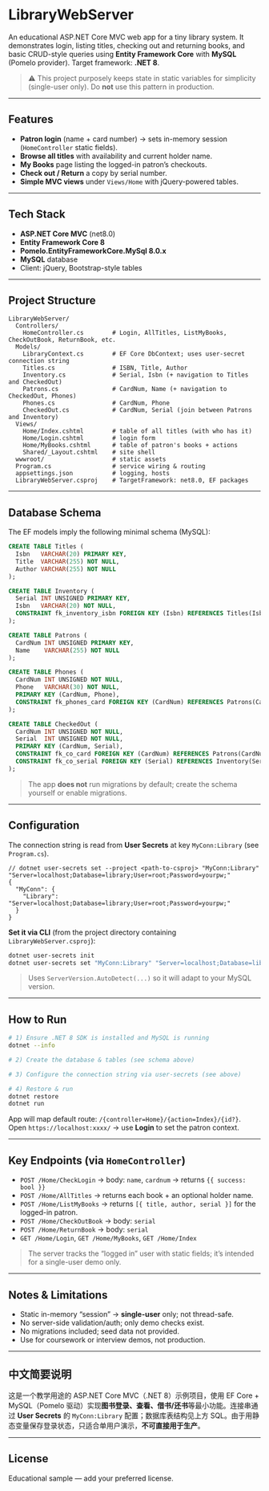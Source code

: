 # LibraryWebServer

An educational ASP.NET Core MVC web app for a tiny library system. It demonstrates login, listing titles, checking out and returning books, and basic CRUD-style queries using **Entity Framework Core** with **MySQL** (Pomelo provider). Target framework: **.NET 8**.

> ⚠️ This project purposely keeps state in static variables for simplicity (single-user only). Do **not** use this pattern in production.

---

## Features

- **Patron login** (name + card number) → sets in-memory session (`HomeController` static fields).
- **Browse all titles** with availability and current holder name.
- **My Books** page listing the logged-in patron’s checkouts.
- **Check out / Return** a copy by serial number.
- **Simple MVC views** under `Views/Home` with jQuery-powered tables.

---

## Tech Stack

- **ASP.NET Core MVC** (net8.0)
- **Entity Framework Core 8**
- **Pomelo.EntityFrameworkCore.MySql 8.0.x**
- **MySQL** database
- Client: jQuery, Bootstrap-style tables

---

## Project Structure

```
LibraryWebServer/
  Controllers/
    HomeController.cs        # Login, AllTitles, ListMyBooks, CheckOutBook, ReturnBook, etc.
  Models/
    LibraryContext.cs        # EF Core DbContext; uses user-secret connection string
    Titles.cs                # ISBN, Title, Author
    Inventory.cs             # Serial, Isbn (+ navigation to Titles and CheckedOut)
    Patrons.cs               # CardNum, Name (+ navigation to CheckedOut, Phones)
    Phones.cs                # CardNum, Phone
    CheckedOut.cs            # CardNum, Serial (join between Patrons and Inventory)
  Views/
    Home/Index.cshtml        # table of all titles (with who has it)
    Home/Login.cshtml        # login form
    Home/MyBooks.cshtml      # table of patron's books + actions
    Shared/_Layout.cshtml    # site shell
  wwwroot/                   # static assets
  Program.cs                 # service wiring & routing
  appsettings.json           # logging, hosts
  LibraryWebServer.csproj    # TargetFramework: net8.0, EF packages
```

---

## Database Schema

The EF models imply the following minimal schema (MySQL):

```sql
CREATE TABLE Titles (
  Isbn   VARCHAR(20) PRIMARY KEY,
  Title  VARCHAR(255) NOT NULL,
  Author VARCHAR(255) NOT NULL
);

CREATE TABLE Inventory (
  Serial INT UNSIGNED PRIMARY KEY,
  Isbn   VARCHAR(20) NOT NULL,
  CONSTRAINT fk_inventory_isbn FOREIGN KEY (Isbn) REFERENCES Titles(Isbn)
);

CREATE TABLE Patrons (
  CardNum INT UNSIGNED PRIMARY KEY,
  Name    VARCHAR(255) NOT NULL
);

CREATE TABLE Phones (
  CardNum INT UNSIGNED NOT NULL,
  Phone   VARCHAR(30) NOT NULL,
  PRIMARY KEY (CardNum, Phone),
  CONSTRAINT fk_phones_card FOREIGN KEY (CardNum) REFERENCES Patrons(CardNum)
);

CREATE TABLE CheckedOut (
  CardNum INT UNSIGNED NOT NULL,
  Serial  INT UNSIGNED NOT NULL,
  PRIMARY KEY (CardNum, Serial),
  CONSTRAINT fk_co_card FOREIGN KEY (CardNum) REFERENCES Patrons(CardNum),
  CONSTRAINT fk_co_serial FOREIGN KEY (Serial) REFERENCES Inventory(Serial)
);
```

> The app **does not** run migrations by default; create the schema yourself or enable migrations.

---

## Configuration

The connection string is read from **User Secrets** at key `MyConn:Library` (see `Program.cs`).

```jsonc
// dotnet user-secrets set --project <path-to-csproj> "MyConn:Library" "Server=localhost;Database=library;User=root;Password=yourpw;"
{
  "MyConn": {
    "Library": "Server=localhost;Database=library;User=root;Password=yourpw;"
  }
}
```

**Set it via CLI** (from the project directory containing `LibraryWebServer.csproj`):
```bash
dotnet user-secrets init
dotnet user-secrets set "MyConn:Library" "Server=localhost;Database=library;User=root;Password=yourpw;TreatTinyAsBoolean=true;"
```

> Uses `ServerVersion.AutoDetect(...)` so it will adapt to your MySQL version.

---

## How to Run

```bash
# 1) Ensure .NET 8 SDK is installed and MySQL is running
dotnet --info

# 2) Create the database & tables (see schema above)

# 3) Configure the connection string via user-secrets (see above)

# 4) Restore & run
dotnet restore
dotnet run
```

App will map default route: `/{controller=Home}/{action=Index}/{id?}`.  
Open `https://localhost:xxxx/` → use **Login** to set the patron context.

---

## Key Endpoints (via `HomeController`)

- `POST /Home/CheckLogin` → body: `name`, `cardnum` → returns `{{ success: bool }}`
- `POST /Home/AllTitles` → returns each book + an optional holder name.
- `POST /Home/ListMyBooks` → returns `[{ title, author, serial }]` for the logged-in patron.
- `POST /Home/CheckOutBook` → body: `serial`
- `POST /Home/ReturnBook` → body: `serial`
- `GET /Home/Login`, `GET /Home/MyBooks`, `GET /Home/Index`

> The server tracks the “logged in” user with static fields; it’s intended for a single-user demo only.

---

## Notes & Limitations

- Static in-memory “session” → **single-user** only; not thread-safe.
- No server-side validation/auth; only demo checks exist.
- No migrations included; seed data not provided.
- Use for coursework or interview demos, not production.

---

## 中文简要说明

这是一个教学用途的 ASP.NET Core MVC（.NET 8）示例项目，使用 EF Core + MySQL（Pomelo 驱动）实现**图书登录、查看、借书/还书**等最小功能。连接串通过 **User Secrets** 的 `MyConn:Library` 配置；数据库表结构见上方 SQL。由于用静态变量保存登录状态，只适合单用户演示，**不可直接用于生产**。

---

## License

Educational sample — add your preferred license.
